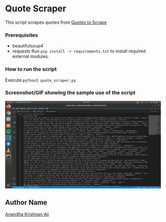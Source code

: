 # Quote Scraper

This script scrapes quotes from [Quotes to Scrape](http://quotes.toscrape.com)

### Prerequisites

- beautifulsoup4
- requests
  Run `pip install -r requirements.txt` to install required external modules.

### How to run the script

Execute `python3 quote_scraper.py`

### Screenshot/GIF showing the sample use of the script

<!--Remove the below lines and add yours -->

![Screenshot of the CSV file](Screenshot.png)

## Author Name

[Anandha Krishnan Aji](https://github.com/anandhakrishnanaji)
